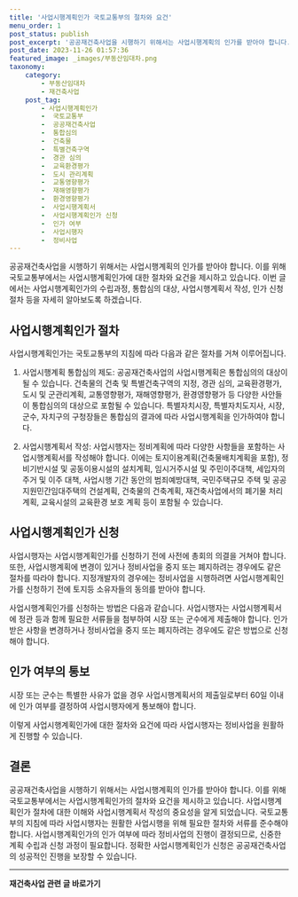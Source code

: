 ```yaml
---
title: '사업시행계획인가 국토교통부의 절차와 요건'
menu_order: 1
post_status: publish
post_excerpt: '공공재건축사업을 시행하기 위해서는 사업시행계획의 인가를 받아야 합니다. 이를 위해 국토교통부에서는 사업시행계획인가에 대한 절차와 요건을 제시하고 있습니다. 이번 글에서는 사업시행계획인가의 수립과정, 통합심의 대상, 사업시행계획서 작성, 인가 신청 절차 등을 자세히 알아보도록 하겠습니다.'
post_date: 2023-11-26 01:57:36
featured_image: _images/부동산임대차.png
taxonomy:
    category:
        - 부동산임대차
        - 재건축사업
    post_tag:
        - 사업시행계획인가
        -  국토교통부
        -  공공재건축사업
        -  통합심의
        -  건축물
        -  특별건축구역
        -  경관 심의
        -  교육환경평가
        -  도시 관리계획
        -  교통영향평가
        -  재해영향평가
        -  환경영향평가
        -  사업시행계획서
        -  사업시행계획인가 신청
        -  인가 여부
        -  사업시행자
        -  정비사업
---
```



공공재건축사업을 시행하기 위해서는 사업시행계획의 인가를 받아야 합니다. 이를 위해 국토교통부에서는 사업시행계획인가에 대한 절차와 요건을 제시하고 있습니다. 이번 글에서는 사업시행계획인가의 수립과정, 통합심의 대상, 사업시행계획서 작성, 인가 신청 절차 등을 자세히 알아보도록 하겠습니다.

## 사업시행계획인가 절차

사업시행계획인가는 국토교통부의 지침에 따라 다음과 같은 절차를 거쳐 이루어집니다.

1. 사업시행계획 통합심의 제도: 공공재건축사업의 사업시행계획은 통합심의의 대상이 될 수 있습니다. 건축물의 건축 및 특별건축구역의 지정, 경관 심의, 교육환경평가, 도시 및 군관리계획, 교통영향평가, 재해영향평가, 환경영향평가 등 다양한 사안들이 통합심의의 대상으로 포함될 수 있습니다. 특별자치시장, 특별자치도지사, 시장, 군수, 자치구의 구청장들은 통합심의 결과에 따라 사업시행계획을 인가하여야 합니다.

2. 사업시행계획서 작성: 사업시행자는 정비계획에 따라 다양한 사항들을 포함하는 사업시행계획서를 작성해야 합니다. 이에는 토지이용계획(건축물배치계획을 포함), 정비기반시설 및 공동이용시설의 설치계획, 임시거주시설 및 주민이주대책, 세입자의 주거 및 이주 대책, 사업시행 기간 동안의 범죄예방대책, 국민주택규모 주택 및 공공지원민간임대주택의 건설계획, 건축물의 건축계획, 재건축사업에서의 폐기물 처리계획, 교육시설의 교육환경 보호 계획 등이 포함될 수 있습니다.

## 사업시행계획인가 신청

사업시행자는 사업시행계획인가를 신청하기 전에 사전에 총회의 의결을 거쳐야 합니다. 또한, 사업시행계획에 변경이 있거나 정비사업을 중지 또는 폐지하려는 경우에도 같은 절차를 따라야 합니다. 지정개발자의 경우에는 정비사업을 시행하려면 사업시행계획인가를 신청하기 전에 토지등 소유자들의 동의를 받아야 합니다.

사업시행계획인가를 신청하는 방법은 다음과 같습니다. 사업시행자는 사업시행계획서에 정관 등과 함께 필요한 서류들을 첨부하여 시장 또는 군수에게 제출해야 합니다. 인가받은 사항을 변경하거나 정비사업을 중지 또는 폐지하려는 경우에도 같은 방법으로 신청해야 합니다.

## 인가 여부의 통보

시장 또는 군수는 특별한 사유가 없을 경우 사업시행계획서의 제출일로부터 60일 이내에 인가 여부를 결정하여 사업시행자에게 통보해야 합니다.

이렇게 사업시행계획인가에 대한 절차와 요건에 따라 사업시행자는 정비사업을 원활하게 진행할 수 있습니다.

## 결론

공공재건축사업을 시행하기 위해서는 사업시행계획의 인가를 받아야 합니다. 이를 위해 국토교통부에서는 사업시행계획인가의 절차와 요건을 제시하고 있습니다. 사업시행계획인가 절차에 대한 이해와 사업시행계획서 작성의 중요성을 알게 되었습니다. 국토교통부의 지침에 따라 사업시행자는 원활한 사업시행을 위해 필요한 절차와 서류를 준수해야 합니다. 사업시행계획인가의 인가 여부에 따라 정비사업의 진행이 결정되므로, 신중한 계획 수립과 신청 과정이 필요합니다. 정확한 사업시행계획인가 신청은 공공재건축사업의 성공적인 진행을 보장할 수 있습니다.
<!-- wp:separator -->
<hr class="wp-block-separator has-alpha-channel-opacity"/>
<!-- /wp:separator -->

<!-- wp:group {"backgroundColor":"base","layout":{"type":"constrained"}} -->
<div class="wp-block-group has-base-background-color has-background"><!-- wp:paragraph {"align":"center","fontSize":"medium"} -->
<p class="has-text-align-center has-large-font-size"><strong>재건축사업 관련 글 바로가기</strong></p>
<!-- /wp:paragraph -->


<!-- wp:latest-posts
{"categories":[{"id":27267,"count":19,"description":"","link":"https://uknowlaw.com/category/%ec%9e%ac%ea%b1%b4%ec%b6%95%ec%82%ac%ec%97%85/","name":"재건축사업","slug":"재건축사업","taxonomy":"category","parent":0,"meta":[],"_links":{"self":[{"href":"https://uknowlaw.com/wp-json/wp/v2/categories/27267"}],"collection":[{"href":"https://uknowlaw.com/wp-json/wp/v2/categories"}],"about":[{"href":"https://uknowlaw.com/wp-json/wp/v2/taxonomies/category"}],"wp:post_type":[{"href":"https://uknowlaw.com/wp-json/wp/v2/posts?categories=27267"}],"curies":[{"name":"wp","href":"https://api.w.org/{rel}","templated":true}]}}],"postsToShow":100,"excerptLength":28,"postLayout":"grid","columns":2,"featuredImageAlign":"left","featuredImageSizeSlug":"large","fontSize":"small"} /--></div>
<!-- /wp:group -->